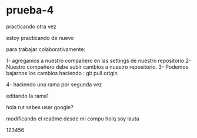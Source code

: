 # prueba-4
practicando otra vez


estoy practicando de nuevo

para trabajar colaborativamente:

1- agregamos a nuestro compañero en las settings de nuestro repositorio
2- Nuestro compañero debe subir cambios a nuestro repositorio.
3- Podemos bajarnos los cambios haciendo : git pull origin <nombre del branch>


4- haciendo una rama por segunda vez


editando la rama1

hola rut sabes usar google?

modificando el readme desde mi compu
holq soy lauta


123456